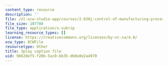 ```yaml
---
content_type: resource
description: ''
file: /ol-ocw-studio-app/courses/2-830j-control-of-manufacturing-processes-sma-6303-spring-2008/98620ef5f20b5ac0bb35db8e8e2a4970_MeFCYYCATw0.vtt
file_size: 107788
file_type: application/x-subrip
learning_resource_types: []
license: https://creativecommons.org/licenses/by-nc-sa/4.0/
ocw_type: OCWFile
resourcetype: Other
title: 3play caption file
uid: 98620ef5-f20b-5ac0-bb35-db8e8e2a4970
---
```

